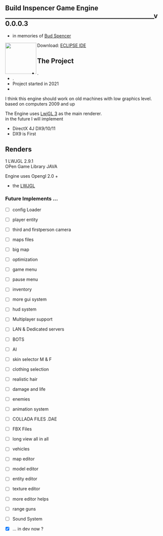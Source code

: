 ## Build Inspencer Game Engine ________________________________________________v0.0.0.3  
  * in memories of [Bud Spencer](https://en.wikipedia.org/wiki/Bud_Spencer)
  
  

  <img align="left" height="100em" src="https://www.eclipse.org/org/artwork/images/eclipse_ide_logo.png"/>  
  
  Download: [ ECLIPSE IDE ](https://www.eclipse.org/downloads/)  
  ## The Project  ##
  * .
  * .  
   * Project started in 2021  
   * 
I think this engine should work on old machines with low graphics level. based on computers 2009 and up
  
  The Engine uses [LwjGL 3](https://www.lwjgl.org) as the main renderer.   
  in the future I will implement  
  
  * DirectX 4J    DX9/10/11
  * DX9 is First
    
##  Renders

1 LWJGL 2.9.1   
OPen Game Library JAVA  

Engine uses Opengl 2.0 +
*  the [LWJGL](https://www.lwjgl.org/guide)
  
  
### Future Implements ...
</div>

- [ ] config Loader
- [ ] player entity
- [ ] third and firstperson camera  
- [ ] maps files  
- [ ] big map  
- [ ] optimization  
- [ ] game menu
- [ ] pause menu
- [ ] inventory
- [ ] more gui system
- [ ] hud system
- [ ] Multiplayer support
- [ ] LAN & Dedicated servers
- [ ] BOTS
- [ ] AI
- [ ] skin selector M & F
- [ ] clothing selection
- [ ] realistic hair
- [ ] damage and life
- [ ] enemies
- [ ] animation system
- [ ] COLLADA FILES .DAE
- [ ] FBX Files 
- [ ] long view all in all
- [ ] vehicles
- [ ] map editor
- [ ] model editor
- [ ] entity editor
- [ ] texture editor
- [ ] more editor helps
- [ ] range guns
- [ ] Sound System
- [x] ... in dev now ?

